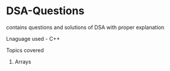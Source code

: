 # DSA-Questions
contains questions and solutions of DSA with proper explanation

Lnaguage used - C++

Topics covered
1. Arrays
